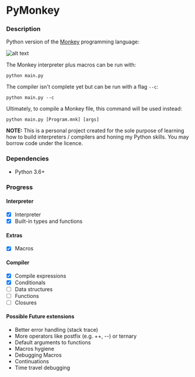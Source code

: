 # PyMonkey

### Description

Python version of the [Monkey](https://interpreterbook.com/#the-monkey-programming-language) programming language:

![alt text](https://interpreterbook.com/img/monkey_logo-d5171d15.png "Official Logo")

The Monkey interpreter plus macros can be run with:

`python main.py`

The compiler isn't complete yet but can be run with a flag `--c`:

`python main.py --c`

Ultimately, to compile a Monkey file, this command will be used instead:

`python main.py [Program.mnk] [args]`

**NOTE:** This is a personal project created for the sole purpose of learning how to build interpreters / compilers and honing my Python skills. You may borrow code under the licence.

### Dependencies

- Python 3.6+

### Progress

#### Interpreter

- [x] Interpreter
- [x] Built-in types and functions

#### Extras
- [x] Macros

#### Compiler

- [x] Compile expressions
- [x] Conditionals
- [ ] Data structures
- [ ] Functions
- [ ] Closures

#### Possible Future extensions
- Better error handling (stack trace)
- More operators like postfix (e.g. ++, --) or ternary
- Default arguments to functions 
- Macros hygiene 
- Debugging Macros
- Continuations
- Time travel debugging
